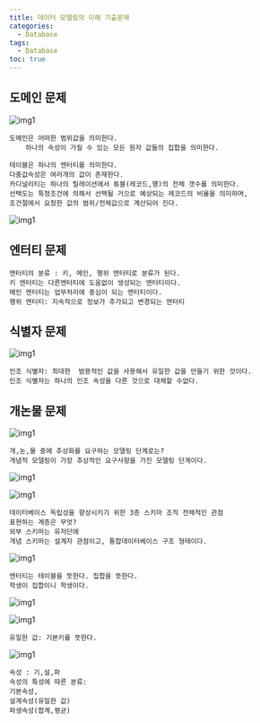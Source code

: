 ```yaml
---
title: 데이터 모델링의 이해 기출문제
categories:
  - Database
tags:
  - Database
toc: true
---
```


## 도메인 문제
![img1](./images/../../../../assets/images/d7.JPG)

```
도메인은 어떠한 범위값을 의미한다.
	하나의 속성이 가질 수 있는 모든 원자 값들의 집합을 의미한다.

테이블은 하나의 엔터티를 의미한다.
다중값속성은 여러개의 값이 존재한다.
카디널리티는 하나의 릴레이션에서 튜블(레코드,행)의 전체 갯수를 의미한다.
선택도는 특정조건에 의해서 선택될 거으로 예상되는 레코드의 비율을 의미하며,
조건절에서 요청한 값의 범위/전체값으로 계산되어 진다.
```
![img1](./images/../../../../assets/images/d8.JPG)
## 엔터티 문제
```
엔터티의 분류 : 키, 메인, 행위 엔터티로 분류가 된다.
키 엔터티는 다른엔터티에 도움없이 생성되는 엔터티이다.
메인 엔터티는 업무처리에 중심이 되는 엔터티이다.
행위 엔터티: 지속적으로 정보가 추가되고 변경되는 엔터티
```
## 식별자 문제
![img1](./images/../../../../assets/images/d9.JPG)
```
인조 식별자: 최대한  범용적인 값을 사용해서 유일한 값을 만들기 위한 것이다.
인조 식별자는 하나의 인조 속성을 다른 것으로 대체할 수없다.
```

## 개논물 문제
![img1](./images/../../../../assets/images/d10.JPG)
```
개,논,물 중에 추상화를 요구하는 모델링 단계로는?
개념적 모델링이 가장 추상적인 요구사항을 가진 모델링 단계이다.

```
![img1](./images/../../../../assets/images/d11.JPG)

![img1](./images/../../../../assets/images/d12.JPG)

```
데이터베이스 독립성을 향상시키기 위한 3층 스키마 조직 전체적인 관점
표현하는 계층은 무엇?
외부 스키마는 유저단에
개념 스키마는 설계자 관점이고, 통합데이터베이스 구조 형태이다.
```

![img1](./images/../../../../assets/images/d13.JPG)

```
엔터티는 테이블을 뜻한다. 집합을 뜻한다.
학생이 집합이니 학생이다.
```
![img1](./images/../../../../assets/images/d14.JPG)

![img1](./images/../../../../assets/images/d15.JPG)
```
유일한 값: 기본키를 뜻한다.
```
![img1](./images/../../../../assets/images/d16.JPG)
```
속성 : 기,설,파
속성의 특성에 따른 분류:
기본속성,
설계속성(유일한 값)
파생속성(합계,평균)
```